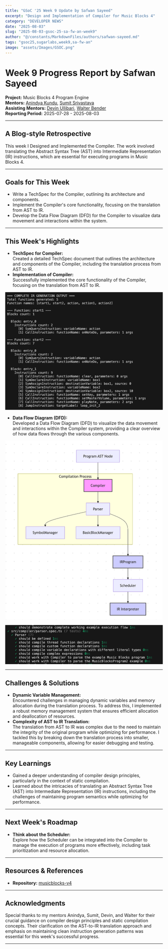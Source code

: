 ```yaml
---
title: "GSoC '25 Week 9 Update by Safwan Sayeed"
excerpt: "Design and Implementation of Compiler for Music Blocks 4"
category: "DEVELOPER NEWS"
date: "2025-08-03"
slug: "2025-08-03-gsoc-25-sa-fw-an-week9"
author: "@/constants/MarkdownFiles/authors/safwan-sayeed.md"
tags: "gsoc25,sugarlabs,week9,sa-fw-an"
image: "assets/Images/GSOC.png"
---
```


<!-- markdownlint-disable -->

# Week 9 Progress Report by Safwan Sayeed

**Project:** Music Blocks 4 Program Engine  
**Mentors:** [Anindya Kundu](https://github.com/meganindya/), [Sumit Srivastava](https://github.com/sum2it)  
**Assisting Mentors:** [Devin Ullibari](https://github.com/pikurasa/), [Walter Bender](https://github.com/walterbender)  
**Reporting Period:** 2025-07-28 - 2025-08-03

---

## A Blog-style Retrospective

This week I Designed and Implemented the Compiler. The work involved translating the Abstract Syntax Tree (AST) into Intermediate Representation (IR) instructions, which are essential for executing programs in Music Blocks 4.

---

## Goals for This Week

- Write a TechSpec for the Compiler, outlining its architecture and components.
- Implement the Compiler's core functionality, focusing on the translation from AST to IR.
- Develop the Data Flow Diagram (DFD) for the Compiler to visualize data movement and interactions within the system.
---

## This Week's Highlights

- **TechSpec for Compiler:**  
  Created a detailed TechSpec document that outlines the architecture and components of the Compiler, including the translation process from AST to IR.
- **Implementation of Compiler:**  
  Successfully implemented the core functionality of the Compiler, focusing on the translation from AST to IR.

![AST Converted to IR](/assets/Developers/Safwan/AST-IR.png)
- **Data Flow Diagram (DFD):**  
  Developed a Data Flow Diagram (DFD) to visualize the data movement and interactions within the Compiler system, providing a clear overview of how data flows through the various components.

![Data Flow Diagram](/assets/Developers/Safwan/compiler-dfd.png)

![Comprehensive Tests](/assets/Developers/Safwan/Compiler-test.png)

---

## Challenges & Solutions

- **Dynamic Variable Management:**  
  Encountered challenges in managing dynamic variables and memory allocation during the translation process. To address this, I implemented a robust memory management system that ensures efficient allocation and deallocation of resources.
- **Complexity of AST to IR Translation:**  
  The translation from AST to IR was complex due to the need to maintain the integrity of the original program while optimizing for performance. I tackled this by breaking down the translation process into smaller, manageable components, allowing for easier debugging and testing.


---

## Key Learnings

- Gained a deeper understanding of compiler design principles, particularly in the context of static compilation.
- Learned about the intricacies of translating an Abstract Syntax Tree (AST) into Intermediate Representation (IR) instructions, including the challenges of maintaining program semantics while optimizing for performance.
---

## Next Week's Roadmap

- **Think about the Scheduler:**  
  Explore how the Scheduler can be integrated into the Compiler to manage the execution of programs more effectively, including task prioritization and resource allocation.

---

## Resources & References

- **Repository:** [musicblocks-v4](https://github.com/sugarlabs/musicblocks-v4)

---

## Acknowledgments

Special thanks to my mentors Anindya, Sumit, Devin, and Walter for their crucial guidance on compiler design principles and static compilation concepts. Their clarification on the AST-to-IR translation approach and emphasis on maintaining clean instruction generation patterns was essential for this week's successful progress.

---